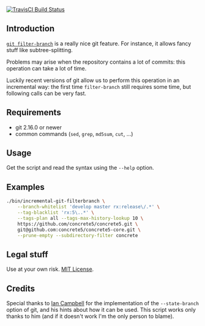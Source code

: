 [![TravisCI Build Status](https://travis-ci.org/concrete5/incremental-filter-branch.svg?branch=master)](https://travis-ci.org/concrete5/incremental-filter-branch)

## Introduction

[`git filter-branch`](https://git-scm.com/docs/git-filter-branch) is a really nice git feature.
For instance, it allows fancy stuff like subtree-splitting.

Problems may arise when the repository contains a lot of commits: this operation can take a lot of time.

Luckily recent versions of git allow us to perform this operation in an incremental way:
the first time `filter-branch` still requires some time, but following calls can be very fast.


## Requirements

- git 2.16.0 or newer
- common commands (`sed`, `grep`, `md5sum`, `cut`, ...)


## Usage

Get the script and read the syntax using the `--help` option.


## Examples

```sh
./bin/incremental-git-filterbranch \
    --branch-whitelist 'develop master rx:release\/.*' \
    --tag-blacklist 'rx:5\..*' \
    --tags-plan all --tags-max-history-lookup 10 \
    https://github.com/concrete5/concrete5.git \
    git@github.com:concrete5/concrete5-core.git \
    --prune-empty --subdirectory-filter concrete
```


## Legal stuff

Use at your own risk.
[MIT License](https://github.com/concrete5/incremental-filter-branch/blob/master/LICENSE).


## Credits

Special thanks to [Ian Campbell](https://github.com/ijc) for the implementation of the `--state-branch` option of git,
and his hints about how it can be used.
This script works only thanks to him (and if it doesn't work I'm the only person to blame).
